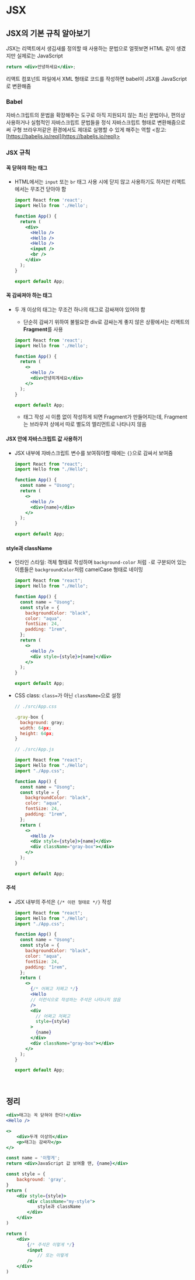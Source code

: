 # JSX

## JSX의 기본 규칙 알아보기

JSX는 리액트에서 생김새를 정의할 때 사용하는 문법으로 얼핏보면 HTML 같이 생겼지만 실제로는 JavaScript

```jsx
return <div>안녕하세요</div>;
```

리액트 컴포넌트 파일에서 XML 형태로 코드를 작성하면 babel이 JSX를 JavaScript로 변환해줌

### Babel

자바스크립트의 문법을 확장해주는 도구로 아직 지원되지 않는 최신 문법이나, 편의상 사용하거나 실험적인 자바스크립트 문법들을 정식 자바스크립트 형태로 변환해줌으로써 구형 브라우저같은 환경에서도 제대로 실행할 수 있게 해주는 역할
<참고: [https://babeljs.io/repl](https://babeljs.io/repl)>

### JSX 규칙

#### 꼭 닫혀야 하는 태그

+ HTML에서는 `input` 또는 `br` 태그 사용 시에 닫지 않고 사용하기도 하지만 리액트에서는 무조건 닫아야 함

  ```jsx
  import React from 'react';
  import Hello from './Hello';
  
  function App() {
    return (
      <div>
        <Hello />
        <Hello />
        <Hello />
        <input />
        <br />
      </div>
    );
  }
  
  export default App;
  ```

#### 꼭 감싸져야 하는 태그

+ 두 개 이상의 태그는 무조건 하나의 태그로 감싸져야 있어야 함

  + 단순히 감싸기 위하여 불필요한 div로 감싸는게 좋지 않은 상황에서는 리액트의 **Fragment**를 사용

  ```jsx
  import React from 'react';
  import Hello from './Hello';
  
  function App() {
    return (
      <>
        <Hello />
        <div>안녕히계세요</div>
      </>
    );
  }
  
  export default App;
  ```

  + 태그 작성 시 이름 없이 작성하게 되면 Fragment가 만들어지는데, Fragment는 브라우저 상에서 따로 별도의 엘리먼트로 나타나지 않음

#### JSX 안에 자바스크립트 값 사용하기

+ JSX 내부에 자바스크립트 변수를 보여줘야할 때에는 `{}`으로 감싸서 보여줌

  ```jsx
  import React from "react";
  import Hello from "./Hello";
  
  function App() {
    const name = "Usong";
    return (
      <>
        <Hello />
        <div>{name}</div>
      </>
    );
  }
  
  export default App;
  ```

#### style과 className

+ 인라인 스타일: 객체 형태로 작성하며 `background-color` 처럼 `-`로 구분되어 있는 이름들은 `backgroundColor`처럼 camelCase 형태로 네이밍

  ```jsx
  import React from "react";
  import Hello from "./Hello";
  
  function App() {
    const name = "Usong";
    const style = {
      backgroundColor: "black",
      color: "aqua",
      fontSize: 24,
      padding: "1rem",
    };
    return (
      <>
        <Hello />
        <div style={style}>{name}</div>
      </>
    );
  }
  
  export default App;
  ```

+ CSS class: `class=`가 아닌 `className=`으로 설정

  ```jsx
  // ./src/App.css
  
  .gray-box {
    background: gray;
    width: 64px;
    height: 64px;
  }
  ```

  ```jsx
  // ./src/App.js
  
  import React from "react";
  import Hello from "./Hello";
  import "./App.css";
  
  function App() {
    const name = "Usong";
    const style = {
      backgroundColor: "black",
      color: "aqua",
      fontSize: 24,
      padding: "1rem",
    };
    return (
      <>
        <Hello />
        <div style={style}>{name}</div>
        <div className="gray-box"></div>
      </>
    );
  }
  
  export default App;
  ```

#### 주석

+ JSX 내부의 주석은 `{/* 이런 형태로 */}` 작성

  ```jsx
  import React from "react";
  import Hello from "./Hello";
  import "./App.css";
  
  function App() {
    const name = "Usong";
    const style = {
      backgroundColor: "black",
      color: "aqua",
      fontSize: 24,
      padding: "1rem",
    };
    return (
      <>
        {/* 어쩌고 저쩌고 */}
        <Hello
        // 이런식으로 작성하는 주석은 나타나지 않음
        />
        <div
          // 어쩌고 저쩌고
          style={style}
        >
          {name}
        </div>
        <div className="gray-box"></div>
      </>
    );
  }
  
  export default App;
  ```

<br>

## 정리

```jsx
<div>태그는 꼭 닫혀야 한다!</div>
<Hello />
```

```jsx
<>
	<div>두개 이상의</div>
	<p>태그는 감싸자</p>
</>
```

```jsx
const name = '이렇게';
return <div>JavaScript 값 보여줄 땐, {name}</div>
```

```jsx
const style = {
    background: 'gray',
}
return (
	<div style={style}>
    	<div className="my-style">
        	style과 className
        </div>
    </div>
)
```

```jsx
return (
	<div>
    	{/* 주석은 이렇게 */}
        <input 
            // 또는 이렇게
        />
    </div>
)
```


